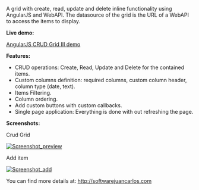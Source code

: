 A grid with create, read, update and delete inline functionality using AngularJS and WebAPI.
The datasource of the grid is the URL of a WebAPI to access the items to display.

<b>Live demo:</b>
<p><a href="http://crud-grid-angular-iii.azurewebsites.net/">AngularJS CRUD Grid III demo</a></p>


<b>Features:</b>

<ul>
<li>CRUD operations: Create, Read, Update and Delete for the contained items.</li>
<li>Custom columns definition: required columns, custom column header, column type (date, text).</li>
<li>Items Filtering.</li>
<li>Column ordering.</li>
<li>Add custom buttons with custom callbacks.</li>
<li>Single page application: Everything is done with out refreshing the page.</li>
</ul>

<b>Screenshots:</b>

<p> Crud Grid </p>
<p>
  <a href="https://raw.githubusercontent.com/softwarejc/angularjs-crudgrid/master/Items.Web/screenshots/Screenshot_preview.png">
    <img 
      title="Screenshot_preview" alt="Screenshot_preview" 
      src="https://raw.githubusercontent.com/softwarejc/angularjs-crudgrid/master/Items.Web/screenshots/Screenshot_preview.png">
  </a>
</p>

<p> Add item </p>
<p>
  <a href="https://raw.githubusercontent.com/softwarejc/angularjs-crudgrid/master/Items.Web/screenshots/Screenshot_add.png">
    <img 
      title="Screenshot_add" alt="Screenshot_add" 
      src="https://raw.githubusercontent.com/softwarejc/angularjs-crudgrid/master/Items.Web/screenshots/Screenshot_add.png">
  </a>
</p>

You can find more details at:
<a href="http://softwarejuancarlos.com">http://softwarejuancarlos.com <a/>

